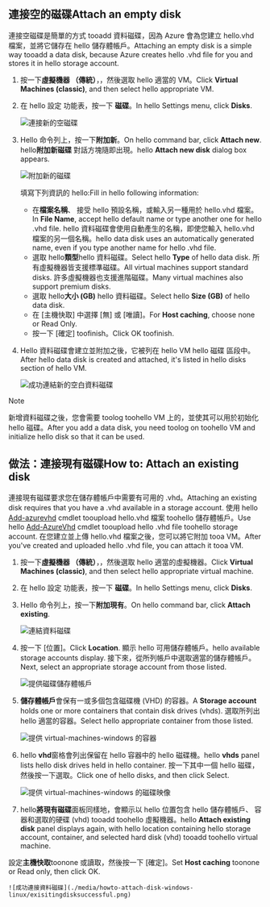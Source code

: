 


## <a name="attach-an-empty-disk"></a><span data-ttu-id="8fc65-101">連接空的磁碟</span><span class="sxs-lookup"><span data-stu-id="8fc65-101">Attach an empty disk</span></span>
<span data-ttu-id="8fc65-102">連接空磁碟是簡單的方式 tooadd 資料磁碟，因為 Azure 會為您建立 hello.vhd 檔案，並將它儲存在 hello 儲存體帳戶。</span><span class="sxs-lookup"><span data-stu-id="8fc65-102">Attaching an empty disk is a simple way tooadd a data disk, because Azure creates hello .vhd file for you and stores it in hello storage account.</span></span>

1. <span data-ttu-id="8fc65-103">按一下**虛擬機器 （傳統）**，，然後選取 hello 適當的 VM。</span><span class="sxs-lookup"><span data-stu-id="8fc65-103">Click **Virtual Machines (classic)**, and then select hello appropriate VM.</span></span>

2. <span data-ttu-id="8fc65-104">在 hello 設定 功能表，按一下 **磁碟**。</span><span class="sxs-lookup"><span data-stu-id="8fc65-104">In hello Settings menu, click **Disks**.</span></span>

   ![連接新的空磁碟](./media/howto-attach-disk-windows-linux/menudisksattachnew.png)

3. <span data-ttu-id="8fc65-106">Hello 命令列上，按一下**附加新**。</span><span class="sxs-lookup"><span data-stu-id="8fc65-106">On hello command bar, click **Attach new**.</span></span>  
    <span data-ttu-id="8fc65-107">hello**附加新磁碟** 對話方塊隨即出現。</span><span class="sxs-lookup"><span data-stu-id="8fc65-107">hello **Attach new disk** dialog box appears.</span></span>

    ![附加新的磁碟](./media/howto-attach-disk-windows-linux/newdiskdetail.png)

    <span data-ttu-id="8fc65-109">填寫下列資訊的 hello:</span><span class="sxs-lookup"><span data-stu-id="8fc65-109">Fill in hello following information:</span></span>
    - <span data-ttu-id="8fc65-110">在**檔案名稱**、 接受 hello 預設名稱，或輸入另一種用於 hello.vhd 檔案。</span><span class="sxs-lookup"><span data-stu-id="8fc65-110">In **File Name**, accept hello default name or type another one for hello .vhd file.</span></span> <span data-ttu-id="8fc65-111">hello 資料磁碟會使用自動產生的名稱，即使您輸入 hello.vhd 檔案的另一個名稱。</span><span class="sxs-lookup"><span data-stu-id="8fc65-111">hello data disk uses an automatically generated name, even if you type another name for hello .vhd file.</span></span>
    - <span data-ttu-id="8fc65-112">選取 hello**類型**hello 資料磁碟。</span><span class="sxs-lookup"><span data-stu-id="8fc65-112">Select hello **Type** of hello data disk.</span></span> <span data-ttu-id="8fc65-113">所有虛擬機器皆支援標準磁碟。</span><span class="sxs-lookup"><span data-stu-id="8fc65-113">All virtual machines support standard disks.</span></span> <span data-ttu-id="8fc65-114">許多虛擬機器也支援進階磁碟。</span><span class="sxs-lookup"><span data-stu-id="8fc65-114">Many virtual machines also support premium disks.</span></span>
    - <span data-ttu-id="8fc65-115">選取 hello**大小 (GB)** hello 資料磁碟。</span><span class="sxs-lookup"><span data-stu-id="8fc65-115">Select hello **Size (GB)** of hello data disk.</span></span>
    - <span data-ttu-id="8fc65-116">在 [主機快取] 中選擇 [無] 或 [唯讀]。</span><span class="sxs-lookup"><span data-stu-id="8fc65-116">For **Host caching**, choose none or Read Only.</span></span>
    - <span data-ttu-id="8fc65-117">按一下 [確定] toofinish。</span><span class="sxs-lookup"><span data-stu-id="8fc65-117">Click OK toofinish.</span></span>

4. <span data-ttu-id="8fc65-118">Hello 資料磁碟會建立並附加之後，它被列在 hello VM hello 磁碟 區段中。</span><span class="sxs-lookup"><span data-stu-id="8fc65-118">After hello data disk is created and attached, it's listed in hello disks section of hello VM.</span></span>

   ![成功連結新的空白資料磁碟](./media/howto-attach-disk-windows-linux/newdiskemptysuccessful.png)

> [!NOTE]
> <span data-ttu-id="8fc65-120">新增資料磁碟之後，您會需要 toolog toohello VM 上的，並使其可以用於初始化 hello 磁碟。</span><span class="sxs-lookup"><span data-stu-id="8fc65-120">After you add a data disk, you need toolog on toohello VM and initialize hello disk so that it can be used.</span></span>

## <a name="how-to-attach-an-existing-disk"></a><span data-ttu-id="8fc65-121">做法：連接現有磁碟</span><span class="sxs-lookup"><span data-stu-id="8fc65-121">How to: Attach an existing disk</span></span>
<span data-ttu-id="8fc65-122">連接現有磁碟要求您在儲存體帳戶中需要有可用的 .vhd。</span><span class="sxs-lookup"><span data-stu-id="8fc65-122">Attaching an existing disk requires that you have a .vhd available in a storage account.</span></span> <span data-ttu-id="8fc65-123">使用 hello [Add-azurevhd](https://msdn.microsoft.com/library/azure/dn495173.aspx) cmdlet tooupload hello.vhd 檔案 toohello 儲存體帳戶。</span><span class="sxs-lookup"><span data-stu-id="8fc65-123">Use hello [Add-AzureVhd](https://msdn.microsoft.com/library/azure/dn495173.aspx) cmdlet tooupload hello .vhd file toohello storage account.</span></span> <span data-ttu-id="8fc65-124">在您建立並上傳 hello.vhd 檔案之後，您可以將它附加 tooa VM。</span><span class="sxs-lookup"><span data-stu-id="8fc65-124">After you've created and uploaded hello .vhd file, you can attach it tooa VM.</span></span>

1. <span data-ttu-id="8fc65-125">按一下**虛擬機器 （傳統）**，，然後選取 hello 適當的虛擬機器。</span><span class="sxs-lookup"><span data-stu-id="8fc65-125">Click **Virtual Machines (classic)**, and then select hello appropriate virtual machine.</span></span>

2. <span data-ttu-id="8fc65-126">在 hello 設定 功能表，按一下 **磁碟**。</span><span class="sxs-lookup"><span data-stu-id="8fc65-126">In hello Settings menu, click **Disks**.</span></span>

3. <span data-ttu-id="8fc65-127">Hello 命令列上，按一下**附加現有**。</span><span class="sxs-lookup"><span data-stu-id="8fc65-127">On hello command bar, click **Attach existing**.</span></span>

    ![連結資料磁碟](./media/howto-attach-disk-windows-linux/menudisksattachexisting.png)

4. <span data-ttu-id="8fc65-129">按一下 [位置]。</span><span class="sxs-lookup"><span data-stu-id="8fc65-129">Click **Location**.</span></span> <span data-ttu-id="8fc65-130">顯示 hello 可用儲存體帳戶。</span><span class="sxs-lookup"><span data-stu-id="8fc65-130">hello available storage accounts display.</span></span> <span data-ttu-id="8fc65-131">接下來，從所列帳戶中選取適當的儲存體帳戶。</span><span class="sxs-lookup"><span data-stu-id="8fc65-131">Next, select an appropriate storage account from those listed.</span></span>

    ![提供磁碟儲存體帳戶](./media/howto-attach-disk-windows-linux/existdiskstorageaccounts.png)

5. <span data-ttu-id="8fc65-133">**儲存體帳戶**會保有一或多個包含磁碟機 (VHD) 的容器。</span><span class="sxs-lookup"><span data-stu-id="8fc65-133">A **Storage account** holds one or more containers that contain disk drives (vhds).</span></span> <span data-ttu-id="8fc65-134">選取所列出 hello 適當的容器。</span><span class="sxs-lookup"><span data-stu-id="8fc65-134">Select hello appropriate container from those listed.</span></span>

    ![提供 virtual-machines-windows 的容器](./media/howto-attach-disk-windows-linux/existdiskcontainers.png)

6. <span data-ttu-id="8fc65-136">hello **vhd**窗格會列出保留在 hello 容器中的 hello 磁碟機。</span><span class="sxs-lookup"><span data-stu-id="8fc65-136">hello **vhds** panel lists hello disk drives held in hello container.</span></span> <span data-ttu-id="8fc65-137">按一下其中一個 hello 磁碟，然後按一下選取。</span><span class="sxs-lookup"><span data-stu-id="8fc65-137">Click one of hello disks, and then click Select.</span></span>

    ![提供 virtual-machines-windows 的磁碟映像](./media/howto-attach-disk-windows-linux/existdiskvhds.png)

7. <span data-ttu-id="8fc65-139">hello**將現有磁碟**面板同樣地，會顯示以 hello 位置包含 hello 儲存體帳戶、 容器和選取的硬碟 (vhd) tooadd toohello 虛擬機器。</span><span class="sxs-lookup"><span data-stu-id="8fc65-139">hello **Attach existing disk** panel displays again, with hello location containing hello storage account, container, and selected hard disk (vhd) tooadd toohello virtual machine.</span></span>

  <span data-ttu-id="8fc65-140">設定**主機快取**toonone 或讀取，然後按一下 [確定]。</span><span class="sxs-lookup"><span data-stu-id="8fc65-140">Set **Host caching** toonone or Read only, then click OK.</span></span>

    ![成功連接資料磁碟](./media/howto-attach-disk-windows-linux/exisitingdisksuccessful.png)
